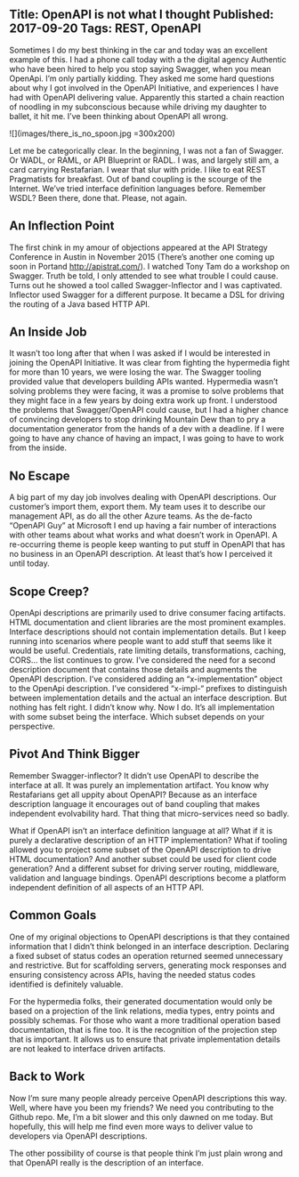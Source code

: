 Title: OpenAPI is not what I thought
Published: 2017-09-20
Tags: REST, OpenAPI
---

Sometimes I do my best thinking in the car and today was an excellent example of this.  I had a phone call today with a the digital agency Authentic who have been hired to help you stop saying Swagger, when you mean OpenApi. I’m only partially kidding. They asked me some hard questions about why I got involved in the OpenAPI Initiative, and experiences I have had with OpenAPI delivering value.  Apparently this started a chain reaction of noodling in my subconscious because while driving my daughter to ballet, it hit me.  I’ve been thinking about OpenAPI all wrong.

![](images/there_is_no_spoon.jpg =300x200)

Let me be categorically clear. In the beginning, I was not a fan of Swagger.  Or WADL, or RAML, or API Blueprint or RADL.  I was, and largely still am, a card carrying Restafarian.  I wear that slur with pride.  I like to eat REST Pragmatists for breakfast.   Out of band coupling is the scourge of the Internet.  We’ve tried interface definition languages before. Remember WSDL?  Been there, done that. Please, not again.

## An Inflection Point
The first chink in my amour of objections appeared at the API Strategy Conference in Austin in November 2015 (There’s another one coming up soon in Portand http://apistrat.com/).  I watched Tony Tam do a workshop on Swagger.  Truth be told, I only attended to see what trouble I could cause.  Turns out he showed a tool called Swagger-Inflector and I was captivated.  Inflector used Swagger for a different purpose.  It became a DSL for driving the routing of a Java based HTTP API.  

## An Inside Job
It wasn’t too long after that when I was asked if I would be interested in joining the OpenAPI Initiative.  It was clear from fighting the hypermedia fight for more than 10 years, we were losing the war.  The Swagger tooling provided value that developers building APIs wanted.  Hypermedia wasn’t solving problems they were facing, it was a promise to solve problems that they might face in a few years by doing extra work up front.  I understood the problems that Swagger/OpenAPI could cause, but I had a higher chance of convincing developers to stop drinking Mountain Dew than to pry a documentation generator from the hands of a dev with a deadline.  If I were going to have any chance of having an impact, I was going to have to work from the inside.

## No Escape
A big part of my day job involves dealing with OpenAPI descriptions.  Our customer’s import them, export them.  My team uses it to describe our management API, as do all the other Azure teams.  As the de-facto “OpenAPI Guy” at Microsoft I end up having a fair number of interactions with other teams about what works and what doesn’t work in OpenAPI. A re-occurring theme is people keep wanting to put stuff in OpenAPI that has no business in an OpenAPI description.  At least that’s how I perceived it until today.

## Scope Creep?
OpenApi descriptions are primarily used to drive consumer facing artifacts.  HTML documentation and client libraries are the most prominent examples.  Interface descriptions should not contain implementation details. But I keep running into scenarios where people want to add stuff that seems like it would be useful.  Credentials, rate limiting details, transformations, caching, CORS… the list continues to grow.  I’ve considered the need for a second description document that contains those details and augments the OpenAPI description.  I’ve considered adding an “x-implementation” object to the OpenApi description.  I’ve considered “x-impl-“ prefixes to distinguish between implementation details and the actual an interface description.  But nothing has felt right. I didn’t know why. Now I do.  It’s all implementation with some subset being the interface. Which subset depends on your perspective.

## Pivot And Think Bigger
Remember Swagger-inflector?  It didn’t use OpenAPI to describe the interface at all.  It was purely an implementation artifact.  You know why Restafarians get all uppity about OpenAPI?  Because as an interface description language it encourages out of band coupling that makes independent evolvability hard.  That thing that micro-services need so badly.

What if OpenAPI isn’t an interface definition language at all?  What if it is purely a declarative description of an HTTP implementation?  What if tooling allowed you to project some subset of the OpenAPI description to drive HTML documentation? And another subset could be used for client code generation? And a different subset for driving server routing, middleware, validation and language bindings. OpenAPI descriptions become a platform independent definition of all aspects of an HTTP API.

## Common Goals
One of my original objections to OpenAPI descriptions is that they contained information that I didn’t think belonged in an interface description.  Declaring a fixed subset of status codes an operation returned seemed unnecessary and restrictive.  But for scaffolding servers, generating mock responses and ensuring consistency across APIs, having the needed status codes identified is definitely valuable.

For the hypermedia folks, their generated documentation would only be based on a projection of the link relations, media types, entry points and possibly schemas.  For those who want a more traditional operation based  documentation, that is fine too.  It is the recognition of the projection step that is important.  It allows us to ensure that private implementation details are not leaked to interface driven artifacts.

## Back to Work
Now I’m sure many people already perceive OpenAPI descriptions this way.  Well, where have you been my friends?  We need you contributing to the Github repo.  Me, I’m a bit slower and this only dawned on me today.  But hopefully, this will help me find even more ways to deliver value to developers via OpenAPI descriptions.

The other possibility of course is that people think I’m just plain wrong and that OpenAPI really is the description of an interface.